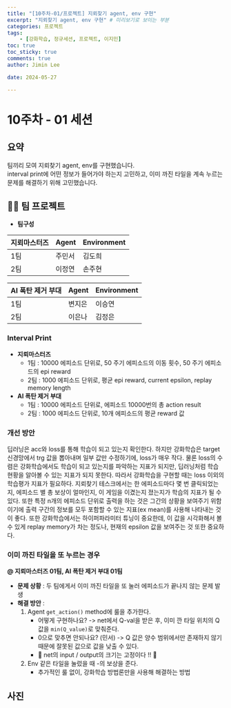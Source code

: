 ```yaml
---
title: "[10주차-01/프로젝트] 지뢰찾기 agent, env 구현"  
excerpt: "지뢰찾기 agent, env 구현" # 미리보기로 보이는 부분  
categories: 프로젝트  
tags: 
    - [강화학습, 정규세션, 프로젝트, 이지민]  
toc: true  
toc_sticky: true  
comments: true  
author: Jimin Lee  

date: 2024-05-27

---
```


# 10주차 - 01 세션

## 요약 
팀끼리 모여 지뢰찾기 agent, env를 구현했습니다.  
interval print에 어떤 정보가 들어가야 하는지 고민하고, 이미 까진 타일을 계속 누르는 문제를 해결하기 위해 고민했습니다. 

## 👩‍💻 팀 프로젝트 
- **팀구성**   

| 지뢰마스터즈 | Agent | Environment |
| --- |-----|-------------|
| 1팀 | 주민서 | 김도희         |
| 2팀 | 이정연 | 손주현         |

| AI 폭탄 제거 부대 | Agent | Environment |
| --- |-------|-------------|
| 1팀  | 변지은   | 이승연         |
| 2팀 | 이은나   | 김정은         |

### Interval Print
- **지뢰마스터즈**
  - 1팀 : 10000 에피소드 단위로, 50 주기 에피소드의 이동 횟수, 50 주기 에피소드의 epi reward  
  - 2팀 : 1000 에피소드 단위로, 평균 epi reward, current epsilon, replay memory length
- **AI 폭탄 제거 부대**  
  - 1팀 : 10000 에피소드 단위로, 에피소드 10000번의 총 action result
  - 2팀 : 1000 에피소드 단위로, 10개 에피소드의 평균 reward 값  

### 개선 방안 
딥러닝은 acc와 loss를 통해 학습이 되고 있는지 확인한다. 
하지만 강화학습은 target 신경망에서 trg 값을 뽑아내며 일부 값만 수정하기에, loss가 매우 작다. 물론 loss의 수렴은 강화학습에서도 학습이 되고 있는지를 파악하는 지표가 되지만, 딥러닝처럼 학습 현황을 알아볼 수 있는 지표가 되지 못한다. 
따라서 강화학습을 구현할 때는 loss 이외의 학습평가 지표가 필요하다. 
지뢰찾기 테스크에서는 한 에피소드마다 몇 번 클릭되었는지, 에피소드 별 총 보상이 얼마인지, 이 게임을 이겼는지 졌는지가 학습의 지표가 될 수 있다. 
또한 특정 n개의 에피소드 단위로 출력을 하는 것은 그간의 상황을 보여주기 위함이기에 출력 구간의 정보를 모두 포함할 수 있는 지표(ex mean)를 사용해 나타내는 것이 좋다. 
또한 강화학습에서는 하이퍼파라미터 튜닝이 중요한데, 이 값을 시각화해서 볼 수 있게 replay memory가 차는 정도나, 현재의 epsilon 값을 보여주는 것 또한 중요하다. 

### 이미 까진 타일을 또 누르는 경우
**@ 지뢰마스터즈 01팀, AI 폭탄 제거 부대 01팀**   
- **문제 상황** : 두 팀에게서 이미 까진 타일을 또 눌러 에피소드가 끝나지 않는 문제 발생
- **해결 방안** : 
  1. Agent `get_action()` method에 룰을 추가한다. 
     - 어떻게 구현하나요? -> net에서 Q-val을 받은 후, 이미 깐 타일 위치의 Q값을 `min(Q_value)`로 맞춰준다.
     - 0으로 맞추면 안되나요? (민서) -> Q 값은 양수 범위에서만 존재하지 않기 때문에 잘못된 값으로 값을 낮출 수 있다. 
     - 🌟 net의 input / output의 크기는 고정이다 !! 🌟
  2. Env 같은 타일을 눌렀을 때 -의 보상을 준다. 
     - 추가적인 룰 없이, 강화학습 방법론만을 사용해 해결하는 방법

## 사진
